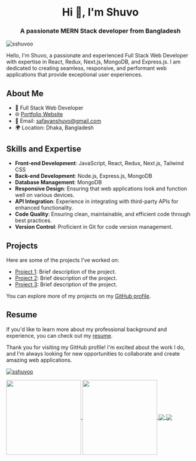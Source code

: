 <h1 align="center">Hi 👋, I'm Shuvo</h1>
<h3 align="center">A passionate MERN Stack developer from Bangladesh</h3>

<p align="left"> <img src="https://komarev.com/ghpvc/?username=sshuvoo&label=Profile%20views&color=0e75b6&style=flat" alt="sshuvoo" /> </p>

Hello, I'm Shuvo, a passionate and experienced Full Stack Web Developer with expertise in React, Redux, Next.js, MongoDB, and Express.js. I am dedicated to creating seamless, responsive, and performant web applications that provide exceptional user experiences.

## About Me

-  💼 Full Stack Web Developer
-  🌐 [Portfolio Website](https://sshuvo.vercel.app/)
-  📧 Email: [safayanshuvo@gmail.com](mailto:safayanshuvo@gmail.com)
-  🌍 Location: Dhaka, Bangladesh

## Skills and Expertise

-  **Front-end Development**: JavaScript, React, Redux, Next.js, Tailwind CSS
-  **Back-end Development**: Node.js, Express.js, MongoDB
-  **Database Management**: MongoDB
-  **Responsive Design**: Ensuring that web applications look and function well on various devices.
-  **API Integration**: Experience in integrating with third-party APIs for enhanced functionality.
-  **Code Quality**: Ensuring clean, maintainable, and efficient code through best practices.
-  **Version Control**: Proficient in Git for code version management.

## Projects

Here are some of the projects I've worked on:

-  [Project 1](https://github.com/yourusername/project1): Brief description of the project.
-  [Project 2](https://github.com/yourusername/project2): Brief description of the project.
-  [Project 3](https://github.com/yourusername/project3): Brief description of the project.

You can explore more of my projects on my [GitHub profile](https://github.com/sshuvoo).

## Resume

If you'd like to learn more about my professional background and experience, you can check out my [resume](link-to-your-resume).

Thank you for visiting my GitHub profile! I'm excited about the work I do, and I'm always looking for new opportunities to collaborate and create amazing web applications.

<p align="left"> <a href="https://github.com/ryo-ma/github-profile-trophy"><img src="https://github-profile-trophy.vercel.app/?username=sshuvoo" alt="sshuvoo" /></a> </p>

<a href="https://github.com/sshuvoo?tab=repositories">
  <img height=200 align="center" src="https://github-readme-stats.vercel.app/api?username=sshuvoo&show_icons=true&theme=gotham" />
</a>
<a href="https://github.com/sshuvoo?tab=repositories">
  <img height=200 align="center" src="https://github-readme-stats.vercel.app/api/top-langs/?username=sshuvoo&layout=compact" />
</a>

<a href="https://github.com/sshuvoo?tab=repositories">
  <img align="center" src="https://github-readme-stats.vercel.app/api/pin/?username=sshuvoo&repo=redux-todo" />
</a>
<a href="https://github.com/sshuvoo?tab=repositories">
  <img align="center" src="https://github-readme-stats.vercel.app/api/pin/?username=sshuvoo&repo=redux-book-store" />
</a>

